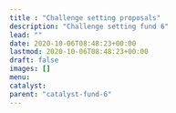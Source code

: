 ```yaml
---
title : "Challenge setting proposals"
description: "Challenge setting fund 6"
lead: ""
date: 2020-10-06T08:48:23+00:00
lastmod: 2020-10-06T08:48:23+00:00
draft: false
images: []
menu:
catalyst:
parent: "catalyst-fund-6"
---
```

